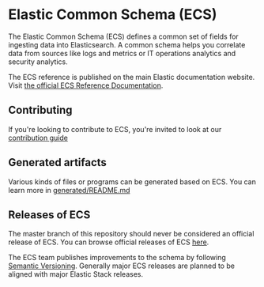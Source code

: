 # Elastic Common Schema (ECS)

The Elastic Common Schema (ECS) defines a common set of fields for
ingesting data into Elasticsearch. A common schema helps you correlate
data from sources like logs and metrics or IT operations
analytics and security analytics.

The ECS reference is published on the main Elastic documentation website.
Visit [the official ECS Reference Documentation](https://www.elastic.co/guide/en/ecs/current/index.html).

## Contributing

If you're looking to contribute to ECS, you're invited to look at our
[contribution guide](CONTRIBUTING.md)

## Generated artifacts

Various kinds of files or programs can be generated based on ECS.
You can learn more in [generated/README.md](generated)

## Releases of ECS

The master branch of this repository should never be considered an
official release of ECS. You can browse official releases of ECS
[here](https://github.com/elastic/ecs/releases).

The ECS team publishes improvements to the schema by following
[Semantic Versioning](https://semver.org/).
Generally major ECS releases are planned to be aligned with major Elastic Stack releases.
